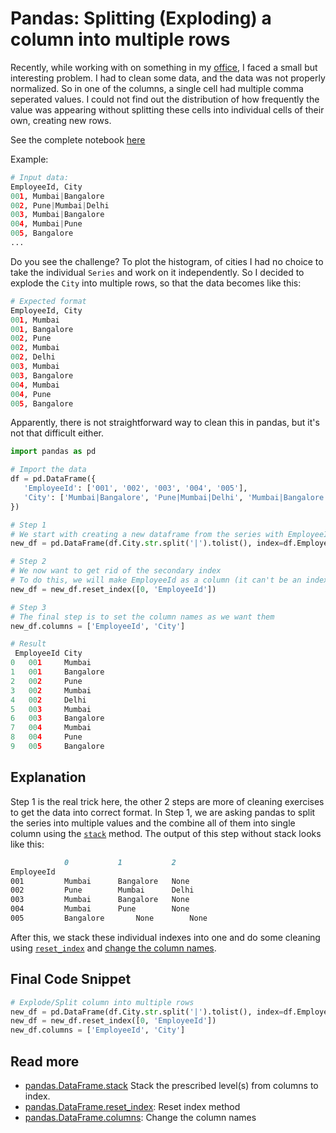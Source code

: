 # Pandas: Splitting (Exploding) a column into multiple rows

Recently, while working with on something in my [office](https://whatfix.com), I faced a small but interesting problem. I had to clean some data, and the data was not properly normalized. So in one of the columns, a single cell had multiple comma seperated values. I could not find out the distribution of how frequently the value was appearing without splitting these cells into individual cells of their own, creating new rows.

See the complete notebook [here](https://gist.github.com/sureshsarda/00c3b7423ea7b6cba4250a719d6b7424)

Example:
```python
# Input data:
EmployeeId, City
001, Mumbai|Bangalore
002, Pune|Mumbai|Delhi
003, Mumbai|Bangalore
004, Mumbai|Pune
005, Bangalore
...
```
Do you see the challenge? To plot the histogram, of cities I had no choice to take the individual `Series` and work on it independently. So I decided to explode the `City` into multiple rows, so that the data becomes like this:
```python
# Expected format
EmployeeId, City
001, Mumbai
001, Bangalore
002, Pune
002, Mumbai
002, Delhi
003, Mumbai
003, Bangalore
004, Mumbai
004, Pune
005, Bangalore
```

Apparently, there is not straightforward way to clean this in pandas, but it's not that difficult either.

```python
import pandas as pd

# Import the data
df = pd.DataFrame({
   'EmployeeId': ['001', '002', '003', '004', '005'],
   'City': ['Mumbai|Bangalore', 'Pune|Mumbai|Delhi', 'Mumbai|Bangalore', 'Mumbai|Pune', 'Bangalore'] 
})

# Step 1
# We start with creating a new dataframe from the series with EmployeeId as the index
new_df = pd.DataFrame(df.City.str.split('|').tolist(), index=df.EmployeeId).stack()

# Step 2
# We now want to get rid of the secondary index
# To do this, we will make EmployeeId as a column (it can't be an index since the values will be duplicate)
new_df = new_df.reset_index([0, 'EmployeeId'])

# Step 3
# The final step is to set the column names as we want them
new_df.columns = ['EmployeeId', 'City']

# Result
 EmployeeId City
0 	001 	Mumbai
1 	001 	Bangalore
2 	002 	Pune
3 	002 	Mumbai
4 	002 	Delhi
5 	003 	Mumbai
6 	003 	Bangalore
7 	004 	Mumbai
8 	004 	Pune
9 	005 	Bangalore
```

## Explanation
Step 1 is the real trick here, the other 2 steps are more of cleaning exercises to get the data into correct format. 
In Step 1, we are asking pandas to split the series into multiple values and the combine all of them into single column using the [`stack`][stack] method.
The output of this step without stack looks like this:
```md 	
            0 	        1 	        2
EmployeeId 			
001 	    Mumbai 	    Bangalore 	None
002 	    Pune 	    Mumbai      Delhi
003 	    Mumbai 	    Bangalore 	None
004 	    Mumbai 	    Pune        None
005 	    Bangalore       None        None
```
After this, we stack these individual indexes into one and do some cleaning using [`reset_index`][reset_index] and [change the column names][columns].

## Final Code Snippet
```python
# Explode/Split column into multiple rows
new_df = pd.DataFrame(df.City.str.split('|').tolist(), index=df.EmployeeId).stack()
new_df = new_df.reset_index([0, 'EmployeeId'])
new_df.columns = ['EmployeeId', 'City']
```

## Read more
- [pandas.DataFrame.stack][stack] Stack the prescribed level(s) from columns to index.
- [pandas.DataFrame.reset_index][reset_index]: Reset index method
- [pandas.DataFrame.columns][columns]: Change the column names


[stack]: https://pandas.pydata.org/pandas-docs/stable/generated/pandas.DataFrame.stack.html
[reset_index]:https://pandas.pydata.org/pandas-docs/stable/generated/pandas.DataFrame.reset_index.html
[columns]: https://pandas.pydata.org/pandas-docs/stable/generated/pandas.DataFrame.columns.html